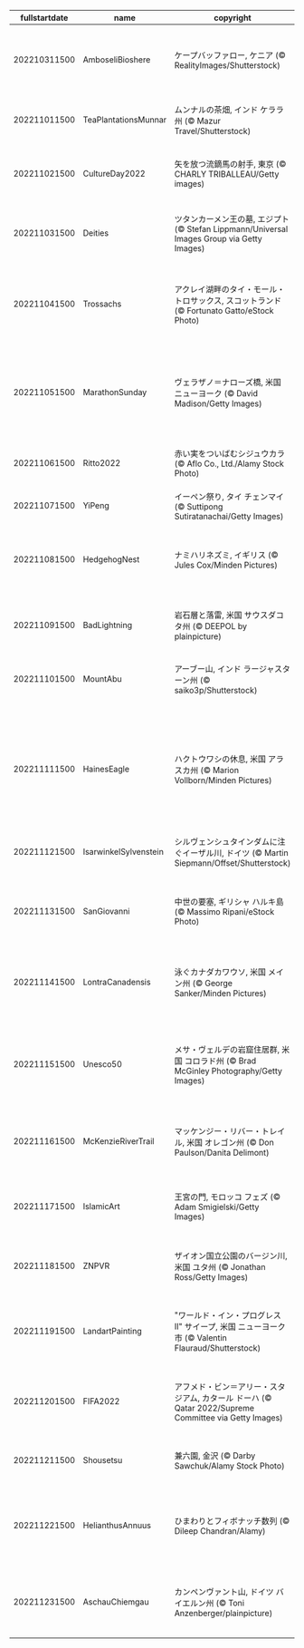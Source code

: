 |fullstartdate|name|copyright|title|image|
|--|--|--|--|--|
202210311500|AmboseliBioshere|ケープバッファロー, ケニア (© RealityImages/Shutterstock)|ケープバッファローの群れ|![](/ja-JP/2022/11/202210311500AmboseliBioshere.jpg)|
202211011500|TeaPlantationsMunnar|ムンナルの茶畑, インド ケララ州 (© Mazur Travel/Shutterstock)|ムンナルの茶畑|![](/ja-JP/2022/11/202211011500TeaPlantationsMunnar.jpg)|
202211021500|CultureDay2022|矢を放つ流鏑馬の射手, 東京 (© CHARLY TRIBALLEAU/Getty images)|今日は「文化の日」|![](/ja-JP/2022/11/202211021500CultureDay2022.jpg)|
202211031500|Deities|ツタンカーメン王の墓, エジプト (© Stefan Lippmann/Universal Images Group via Getty Images)|ツタンカーメン王の墓|![](/ja-JP/2022/11/202211031500Deities.jpg)|
202211041500|Trossachs|アクレイ湖畔のタイ・モール・トロサックス, スコットランド (© Fortunato Gatto/eStock Photo)|タイ・モール・トロサックス|![](/ja-JP/2022/11/202211041500Trossachs.jpg)|
202211051500|MarathonSunday|ヴェラザノ＝ナローズ橋, 米国 ニューヨーク (© David Madison/Getty Images)|ニューヨークシティマラソン開催|![](/ja-JP/2022/11/202211051500MarathonSunday.jpg)|
202211061500|Ritto2022|赤い実をついばむシジュウカラ (© Aflo Co., Ltd./Alamy Stock Photo)|今日は「立冬」|![](/ja-JP/2022/11/202211061500Ritto2022.jpg)|
202211071500|YiPeng|イーペン祭り, タイ チェンマイ (© Suttipong Sutiratanachai/Getty Images)|イーペン祭り|![](/ja-JP/2022/11/202211071500YiPeng.jpg)|
202211081500|HedgehogNest|ナミハリネズミ, イギリス (© Jules Cox/Minden Pictures)|ナミハリネズミの冬支度|![](/ja-JP/2022/11/202211081500HedgehogNest.jpg)|
202211091500|BadLightning|岩石層と落雷, 米国 サウスダコタ州 (© DEEPOL by plainpicture)|バッドランズ国立公園|![](/ja-JP/2022/11/202211091500BadLightning.jpg)|
202211101500|MountAbu|アーブー山, インド ラージャスターン州 (© saiko3p/Shutterstock)|インド アーブー山|![](/ja-JP/2022/11/202211101500MountAbu.jpg)|
||||![](/ja-JP/2022/11/.jpg)|
202211111500|HainesEagle|ハクトウワシの休息, 米国 アラスカ州 (© Marion Vollborn/Minden Pictures)|アラスカ ハクトウワシフェスティバル|![](/ja-JP/2022/11/202211111500HainesEagle.jpg)|
202211121500|IsarwinkelSylvenstein|シルヴェンシュタインダムに注ぐイーザル川, ドイツ (© Martin Siepmann/Offset/Shutterstock)|空から見たイーザル川|![](/ja-JP/2022/11/202211121500IsarwinkelSylvenstein.jpg)|
202211131500|SanGiovanni|中世の要塞, ギリシャ ハルキ島 (© Massimo Ripani/eStock Photo)|聖ヨハネ騎士団の要塞|![](/ja-JP/2022/11/202211131500SanGiovanni.jpg)|
202211141500|LontraCanadensis|泳ぐカナダカワウソ, 米国 メイン州 (© George Sanker/Minden Pictures)|泳ぐカナダカワウソのカップル|![](/ja-JP/2022/11/202211141500LontraCanadensis.jpg)|
202211151500|Unesco50|メサ・ヴェルデの岩窟住居群, 米国 コロラド州 (© Brad McGinley Photography/Getty Images)|ユネスコ世界遺産条約 50 周年|![](/ja-JP/2022/11/202211151500Unesco50.jpg)|
202211161500|McKenzieRiverTrail|マッケンジー・リバー・トレイル, 米国 オレゴン州 (© Don Paulson/Danita Delimont)|今日は米国ハイキングデー|![](/ja-JP/2022/11/202211161500McKenzieRiverTrail.jpg)|
202211171500|IslamicArt|王宮の門, モロッコ フェズ (© Adam Smigielski/Getty Images)|国際イスラム美術の日|![](/ja-JP/2022/11/202211171500IslamicArt.jpg)|
202211181500|ZNPVR|ザイオン国立公園のバージン川, 米国 ユタ州 (© Jonathan Ross/Getty Images)|米国 ザイオン国立公園|![](/ja-JP/2022/11/202211181500ZNPVR.jpg)|
202211191500|LandartPainting|"ワールド・イン・プログレス II" サイープ, 米国 ニューヨーク市 (© Valentin Flauraud/Shutterstock)|今日は「世界こどもの日」|![](/ja-JP/2022/11/202211191500LandartPainting.jpg)|
202211201500|FIFA2022|アフメド・ビン＝アリー・スタジアム, カタール ドーハ (© Qatar 2022/Supreme Committee via Getty Images)|2022 年ワールドカップ開幕|![](/ja-JP/2022/11/202211201500FIFA2022.jpg)|
202211211500|Shousetsu|兼六園, 金沢 (© Darby Sawchuk/Alamy Stock Photo)|今日は「小雪」|![](/ja-JP/2022/11/202211211500Shousetsu.jpg)|
202211221500|HelianthusAnnuus|ひまわりとフィボナッチ数列 (© Dileep Chandran/Alamy)|今日は「フィボナッチの日」|![](/ja-JP/2022/11/202211221500HelianthusAnnuus.jpg)|
202211231500|AschauChiemgau|カンペンヴァント山, ドイツ バイエルン州 (© Toni Anzenberger/plainpicture)|ドイツ カンペンヴァント山|![](/ja-JP/2022/11/202211231500AschauChiemgau.jpg)|
